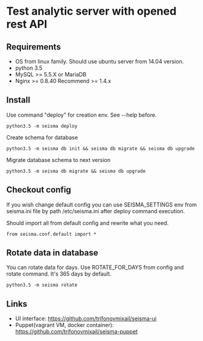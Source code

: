 Test analytic server with opened rest API
=========================================

Requirements
------------

* OS from linux family. Should use ubuntu server from 14.04 version.
* python 3.5
* MySQL >= 5.5.X or MariaDB
* Nginx >=  0.8.40 Recommend >= 1.4.x


Install
-------

Use command "deploy" for creation env. See --help before.

    python3.5 -m seisma deploy

Create schema for database

    python3.5 -m seisma db init && seisma db migrate && seisma db upgrade


Migrate database schema to next version

    python3.5 -m seisma db migrate && seisma db upgrade


Checkout config
---------------

If you wish change default config you can use SEISMA_SETTINGS env from seisma.ini file by path /etc/seisma.ini after
deploy command execution.

Should import all from default config and rewrite what you need.

    from seisma.conf.default import *


Rotate data in database
-----------------------

You can rotate data for days. Use ROTATE_FOR_DAYS from config and rotate command. It's 365 days by default.

    python3.5 -m seisma rotate


Links
-----

* UI interface: https://github.com/trifonovmixail/seisma-ui
* Puppet(vagrant VM, docker container): https://github.com/trifonovmixail/seisma-puppet
